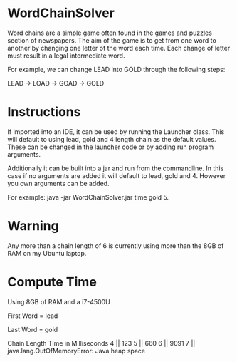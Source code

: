 WordChainSolver
===============
Word chains are a simple game often found in the games and puzzles section of
newspapers. The aim of the game is to get from one word to another by changing
one letter of the word each time. Each change of letter must result in a legal
intermediate word. 

For example, we can change LEAD into GOLD through the
following steps:


LEAD → LOAD → GOAD → GOLD

Instructions
==============

If imported into an IDE, it can be used by running the Launcher class. This will
default to using lead, gold and 4 length chain as the default values. These
can be changed in the launcher code or by adding run program arguments.

Additionally it can be built into a jar and run from the commandline. In this case if no
arguments are added it will default to lead, gold and 4. However you own
arguments can be added.

For example:  java -jar WordChainSolver.jar time gold 5.

Warning
========

Any more than a chain length of 6 is currently using more than the 8GB of RAM on my Ubuntu laptop.

Compute Time
============

Using 8GB of RAM and a i7-4500U

First Word = lead

Last Word = gold

Chain Length     Time in Milliseconds
	4	     ||       123
	5	     ||       660
	6	     ||       9091
	7	     ||       java.lang.OutOfMemoryError: Java heap space

